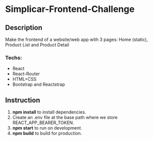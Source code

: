 # Simplicar-Frontend-Challenge

## Description

Make the frontend of a website/web app with 3 pages: Home (static), Product List and Product Detail

### Techs:

- React
- React-Router
- HTML+CSS
- Bootstrap and Reactstrap

## Instruction

1. **npm install** to install dependencies.
2. Create an .env file at the base path where we store REACT_APP_BEARER_TOKEN.
3. **npm start** to run on development.
4. **npm build** to build for production.
